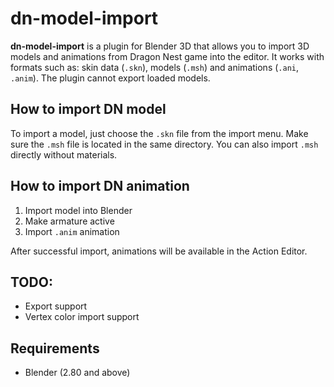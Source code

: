 # dn-model-import

**dn-model-import** is a plugin for Blender 3D that allows you to import 3D models
and animations from Dragon Nest game into the editor.
It works with formats such as: skin data (`.skn`), models (`.msh`) and animations (`.ani`, `.anim`).
The plugin cannot export loaded models.

## How to import DN model
To import a model, just choose the `.skn` file from the import menu. Make sure the `.msh` file is located in the same directory. You can also import `.msh` directly without materials.

## How to import DN animation
1. Import model into Blender
2. Make armature active
3. Import `.anim` animation

After successful import, animations will be available in the Action Editor.

## TODO:
* Export support
* Vertex color import support

## Requirements
* Blender (2.80 and above)
